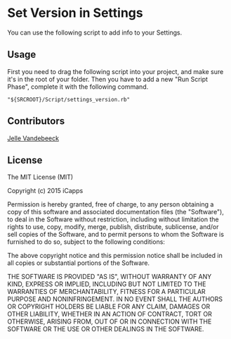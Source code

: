 # Set Version in Settings

You can use the following script to add info to your Settings.

## Usage

First you need to drag the following script into your project, and make sure it's in the root of your folder.
Then you have to add a new "Run Script Phase", complete it with the following command.

<pre><code>"${SRCROOT}/Script/settings_version.rb"</code></pre>

## Contributors

[Jelle Vandebeeck](https://github.com/fousa)

## License

The MIT License (MIT)

Copyright (c) 2015 iCapps

Permission is hereby granted, free of charge, to any person obtaining a copy
of this software and associated documentation files (the "Software"), to deal
in the Software without restriction, including without limitation the rights
to use, copy, modify, merge, publish, distribute, sublicense, and/or sell
copies of the Software, and to permit persons to whom the Software is
furnished to do so, subject to the following conditions:

The above copyright notice and this permission notice shall be included in
all copies or substantial portions of the Software.

THE SOFTWARE IS PROVIDED "AS IS", WITHOUT WARRANTY OF ANY KIND, EXPRESS OR
IMPLIED, INCLUDING BUT NOT LIMITED TO THE WARRANTIES OF MERCHANTABILITY,
FITNESS FOR A PARTICULAR PURPOSE AND NONINFRINGEMENT. IN NO EVENT SHALL THE
AUTHORS OR COPYRIGHT HOLDERS BE LIABLE FOR ANY CLAIM, DAMAGES OR OTHER
LIABILITY, WHETHER IN AN ACTION OF CONTRACT, TORT OR OTHERWISE, ARISING FROM,
OUT OF OR IN CONNECTION WITH THE SOFTWARE OR THE USE OR OTHER DEALINGS IN
THE SOFTWARE.